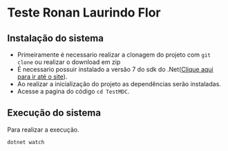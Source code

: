 # Teste Ronan Laurindo Flor

## Instalação do sistema

- Primeiramente é necessario realizar a clonagem do projeto com `git clone` ou realizar o download em zip
- É necessario possuir instalado a versão 7 do sdk do .Net([Clique aqui para ir até o site](https://nodejs.org/en)).
- Ao realizar a inicialização do projeto as dependências serão instaladas.
- Acesse a pagina do código `cd TestMDC`.

## Execução do sistema

Para realizar a execução.
```bash
dotnet watch
```